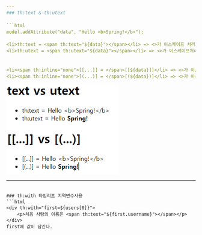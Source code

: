 ```yaml
---
### th:text & th:utext

```html
model.addAttribute("data", "Hello <b>Spring!</b>");

<li>th:text = <span th:text="${data}"></span></li> => <>가 이스케이프 처리되어서 출력
<li>th:utext = <span th:utext="${data}"></span></li> => <>가 이스케이프처리가 되지않고 출력


<li><span th:inline="none">[[...]] = </span>[[${data}]]</li> => <>가 이스케이프 처리되어서 출력
<li><span th:inline="none">[(...)] = </span>[(${data})]</li> => <>가 이스케이프처리가 되지않고 출력
```
![이스케이프](img/img.png)

---
```

### th:with 타임리프 지역변수사용 
```html
<div th:with="first=${users[0]}">
    <p>처음 사람의 이름은 <span th:text="${first.username}"></span></p>
</div>
first에 값이 담긴다.
```